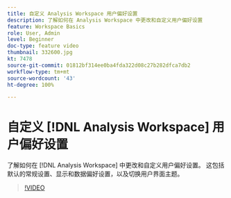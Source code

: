 ```yaml
---
title: 自定义 Analysis Workspace 用户偏好设置
description: 了解如何在 Analysis Workspace 中更改和自定义用户偏好设置
feature: Workspace Basics
role: User, Admin
level: Beginner
doc-type: feature video
thumbnail: 332600.jpg
kt: 7478
source-git-commit: 01812bf314ee0ba4fda322d08c27b282dfca7db2
workflow-type: tm+mt
source-wordcount: '43'
ht-degree: 100%

---
```



# 自定义 [!DNL Analysis Workspace] 用户偏好设置

了解如何在 [!DNL Analysis Workspace] 中更改和自定义用户偏好设置。 这包括默认的常规设置、显示和数据偏好设置，以及切换用户界面主题。

>[!VIDEO](https://video.tv.adobe.com/v/3429988/?quality=12&learn=on&captions=chi_hans)
